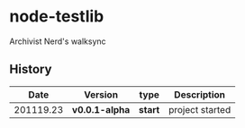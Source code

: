 # node-testlib
Archivist Nerd's walksync



## History
|  Date     | Version  |    type   | Description     |
|-----------|----------|-----------|-----------------|
| 201119.23 |**v0.0.1-alpha**| **start** | project started |
